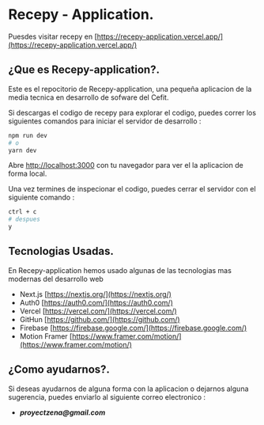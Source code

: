 # Recepy - Application.

Puesdes visitar recepy en [https://recepy-application.vercel.app/](https://recepy-application.vercel.app/)

## ¿Que es Recepy-application?.

Este es el repocitorio de Recepy-application, una pequeña aplicacion de la media tecnica en desarrollo de sofware del Cefit.

Si descargas el codigo de recepy para explorar el codigo, puedes correr los siguientes comandos para iniciar el servidor de desarrollo :

```bash
npm run dev
# o
yarn dev
```

Abre [http://localhost:3000](http://localhost:3000) con tu navegador para ver el la aplicacion de forma local.

Una vez termines de inspecionar el codigo, puedes cerrar el servidor con el siguiente comando :

```bash
ctrl + c
# despues
y
```

## Tecnologias Usadas.

En Recepy-application hemos usado algunas de las tecnologias mas modernas del desarrollo web

- Next.js [https://nextjs.org/](https://nextjs.org/)
- Auth0 [https://auth0.com/](https://auth0.com/)
- Vercel [https://vercel.com/](https://vercel.com/)
- GitHun [https://github.com/](https://github.com/)
- Firebase [https://firebase.google.com/](https://firebase.google.com/)
- Motion Framer [https://www.framer.com/motion/](https://www.framer.com/motion/)

## ¿Como ayudarnos?.

Si deseas ayudarnos de alguna forma con la aplicacion o dejarnos alguna sugerencia, puedes enviarlo al siguiente correo electronico :

- **_proyectzena@gmail.com_**